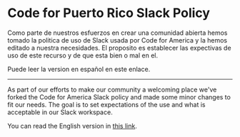# Code for Puerto Rico Slack Policy

Como parte de nuestros esfuerzos en crear una comunidad abierta hemos tomado la politica de uso de Slack usada por Code for America y la hemos editado a nuestra necesidades. El proposito es establecer las expectivas de uso de este recurso y de que esta bien o mal en el.

Puede leer la version en español en este enlace.

----

As part of our efforts to make our community a welcoming place we've forked the Code for America Slack policy and made some minor changes to fit our needs. The goal is to set expectations of the use and what is acceptable in our Slack workspace.

You can read the English version in [this link](slack-policy-en.md).